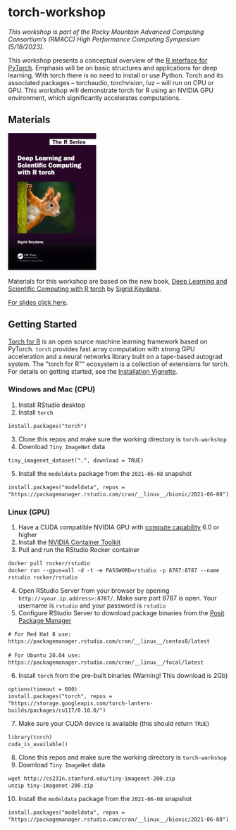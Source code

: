 # torch-workshop

*This workshop is part of the Rocky Mountain Advanced Computing Consortium’s (RMACC) High Performance Computing Symposium (5/18/2023).*

This workshop presents a conceptual overview of the [R interface for PyTorch](https://torch.mlverse.org/). Emphasis will be on basic structures and applications for deep learning. With torch there is no need to install or use Python. Torch and its associated packages – torchaudio, torchvision, luz – will run on CPU or GPU. This workshop will demonstrate torch for R using an NVIDIA GPU environment, which significantly accelerates computations. 

## Materials

![](Keydana.jpg)

Materials for this workshop are based on the new book, [Deep Learning and Scientific Computing with R torch](https://skeydan.github.io/Deep-Learning-and-Scientific-Computing-with-R-torch/) by [Sigrid Keydana](https://divergences.xyz/). 

[For slides click here](https://rpubs.com/nwstephens/torch-workshop).

## Getting Started

[Torch for R](https://torch.mlverse.org/) is an open source machine learning framework based on PyTorch. `torch` provides fast array computation with strong GPU acceleration and a neural networks library built on a tape-based autograd system. The "torch for R"" ecosystem is a collection of extensions for torch. For details on getting started, see the [Installation Vignette](https://torch.mlverse.org/docs/articles/installation.html).

### Windows and Mac (CPU)

1. Install RStudio desktop
2. Install `torch`

```{r}
install.packages("torch")
```

3. Clone this repos and make sure the working directory is `torch-workshop`
4. Download `Tiny ImageNet` data

```{r}
tiny_imagenet_dataset(".", download = TRUE)
```

5. Install the `modeldata` package from the `2021-06-08` snapshot

```{r}
install.packages("modeldata", repos = "https://packagemanager.rstudio.com/cran/__linux__/bionic/2021-06-08")
```

### Linux (GPU)

1. Have a CUDA compatible NVIDIA GPU with [compute capability](https://developer.nvidia.com/cuda-gpus#compute) 6.0 or higher
2. Install the [NVIDIA Container Toolkit](https://docs.nvidia.com/datacenter/cloud-native/container-toolkit/install-guide.html)
3. Pull and run the RStudio Rocker container

```{bash}
docker pull rocker/rstudio
docker run --gpus=all -d -t -e PASSWORD=rstudio -p 8787:8787 --name rstudio rocker/rstudio
```

4. Open RStudio Server from your browser by opening `http://<your.ip.address>:8787/`. Make sure port 8787 is open. Your username is `rstudio` and your password is `rstudio`
5. Configure RStudio Server to download package binaries from the [Posit Package Manager](https://packagemanager.rstudio.com/client/#/)

```
# For Red Hat 8 use:
https://packagemanager.rstudio.com/cran/__linux__/centos8/latest

# For Ubuntu 20.04 use:
https://packagemanager.rstudio.com/cran/__linux__/focal/latest
```
6. Install `torch` from the pre-built binaries (Warning! This download is 2Gb)

```{r}
options(timeout = 600)
install.packages("torch", repos = "https://storage.googleapis.com/torch-lantern-builds/packages/cu117/0.10.0/")
```

7. Make sure your CUDA device is available (this should return `TRUE`)

```{r}
library(torch)
cuda_is_available()
```

8. Clone this repos and make sure the working directory is `torch-workshop`
9. Download `Tiny ImageNet` data

```{bash}
wget http://cs231n.stanford.edu/tiny-imagenet-200.zip
unzip tiny-imagenet-200.zip
```

10. Install the `modeldata` package from the `2021-06-08` snapshot

```{r}
install.packages("modeldata", repos = "https://packagemanager.rstudio.com/cran/__linux__/bionic/2021-06-08")
```
